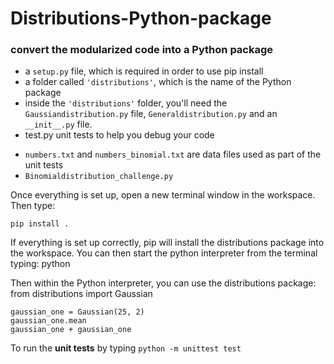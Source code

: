 # Distributions-Python-package
### convert the modularized code into a Python package


* a `setup.py` file, which is required in order to use pip install
* a folder called `'distributions'`, which is the name of the Python package
* inside the `'distributions'` folder, you'll need the `Gaussiandistribution.py` file, `Generaldistribution.py` and an `__init__.py` file.
* test.py unit tests to help you debug your code
- `numbers.txt` and `numbers_binomial.txt` are data files used as part of the unit tests
- `Binomialdistribution_challenge.py`

Once everything is set up, open a new terminal window in the workspace. Then type:

`pip install .`

If everything is set up correctly, pip will install the distributions package into the workspace. You can then start the python interpreter from the terminal typing:
python

Then within the Python interpreter, you can use the distributions package:
from distributions import Gaussian

```
gaussian_one = Gaussian(25, 2)
gaussian_one.mean
gaussian_one + gaussian_one
```

To run the **unit tests** by typing `python -m unittest test`